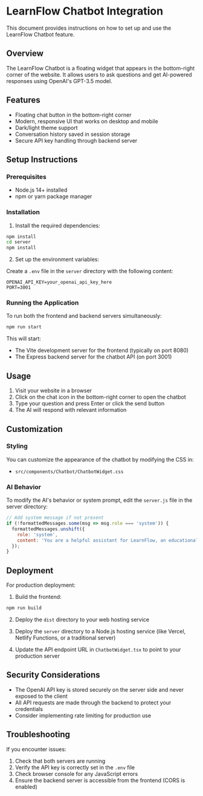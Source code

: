 # LearnFlow Chatbot Integration

This document provides instructions on how to set up and use the LearnFlow Chatbot feature.

## Overview

The LearnFlow Chatbot is a floating widget that appears in the bottom-right corner of the website. It allows users to ask questions and get AI-powered responses using OpenAI's GPT-3.5 model.

## Features

- Floating chat button in the bottom-right corner
- Modern, responsive UI that works on desktop and mobile
- Dark/light theme support
- Conversation history saved in session storage
- Secure API key handling through backend server

## Setup Instructions

### Prerequisites

- Node.js 14+ installed
- npm or yarn package manager

### Installation

1. Install the required dependencies:

```bash
npm install
cd server
npm install
```

2. Set up the environment variables:

Create a `.env` file in the `server` directory with the following content:

```
OPENAI_API_KEY=your_openai_api_key_here
PORT=3001
```

### Running the Application

To run both the frontend and backend servers simultaneously:

```bash
npm run start
```

This will start:
- The Vite development server for the frontend (typically on port 8080)
- The Express backend server for the chatbot API (on port 3001)

## Usage

1. Visit your website in a browser
2. Click on the chat icon in the bottom-right corner to open the chatbot
3. Type your question and press Enter or click the send button
4. The AI will respond with relevant information

## Customization

### Styling

You can customize the appearance of the chatbot by modifying the CSS in:
- `src/components/Chatbot/ChatbotWidget.css`

### AI Behavior

To modify the AI's behavior or system prompt, edit the `server.js` file in the server directory:

```javascript
// Add system message if not present
if (!formattedMessages.some(msg => msg.role === 'system')) {
  formattedMessages.unshift({
    role: 'system',
    content: 'You are a helpful assistant for LearnFlow, an educational platform. Provide concise, accurate information about academic topics, learning resources, and study techniques. Be friendly and supportive.'
  });
}
```

## Deployment

For production deployment:

1. Build the frontend:
```bash
npm run build
```

2. Deploy the `dist` directory to your web hosting service

3. Deploy the `server` directory to a Node.js hosting service (like Vercel, Netlify Functions, or a traditional server)

4. Update the API endpoint URL in `ChatbotWidget.tsx` to point to your production server

## Security Considerations

- The OpenAI API key is stored securely on the server side and never exposed to the client
- All API requests are made through the backend to protect your credentials
- Consider implementing rate limiting for production use

## Troubleshooting

If you encounter issues:

1. Check that both servers are running
2. Verify the API key is correctly set in the `.env` file
3. Check browser console for any JavaScript errors
4. Ensure the backend server is accessible from the frontend (CORS is enabled)